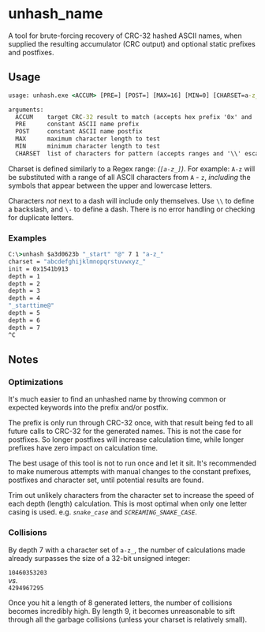# unhash\_name #

A tool for brute-forcing recovery of CRC-32 hashed ASCII names, when supplied the resulting accumulator (CRC output) and optional static prefixes and postfixes.


## Usage

```bat
usage: unhash.exe <ACCUM> [PRE=] [POST=] [MAX=16] [MIN=0] [CHARSET=a-z_0-9]

arguments:
  ACCUM    target CRC-32 result to match (accepts hex prefix '0x' and '$')
  PRE      constant ASCII name prefix
  POST     constant ASCII name postfix
  MAX      maximum character length to test
  MIN      minimum character length to test
  CHARSET  list of characters for pattern (accepts ranges and '\\' escapes)
```

Charset is defined similarly to a Regex range: *(`[a-z_]`)*. For example: `A-z` will be substituted with a range of all ASCII characters from `A` - `z`, *including* the symbols that appear between the upper and lowercase letters.

Characters *not* next to a dash will include only themselves. Use `\\` to define a backslash, and `\-` to define a dash. There is no error handling or checking for duplicate letters.

### Examples

```bat
C:\>unhash $a3d0623b "_start" "@" 7 1 "a-z_"
charset = "abcdefghijklmnopqrstuvwxyz_"
init = 0x1541b913
depth = 1
depth = 2
depth = 3
depth = 4
"_starttime@"
depth = 5
depth = 6
depth = 7
^C
```

## Notes

### Optimizations

It's much easier to find an unhashed name by throwing common or expected keywords into the prefix and/or postfix.

The prefix is only run through CRC-32 once, with that result being fed to all future calls to CRC-32 for the generated names. This is not the case for postfixes. So longer postfixes will increase calculation time, while longer prefixes have zero impact on calculation time.

The best usage of this tool is not to run once and let it sit. It's recommended to make numerous attempts with manual changes to the constant prefixes, postfixes and character set, until potential results are found.

Trim out unlikely characters from the character set to increase the speed of each depth (length) calculation. This is most optimal when only one letter casing is used. e.g. *`snake_case`* and *`SCREAMING_SNAKE_CASE`*.

### Collisions

By depth 7 with a character set of `a-z_`, the number of calculations made already surpasses the size of a 32-bit unsigned integer:

`10460353203`<br>*vs.*<br>`4294967295`

Once you hit a length of 8 generated letters, the number of collisions becomes incredibly high. By length 9, it becomes unreasonable to sift through all the garbage collisions (unless your charset is relatively small).

